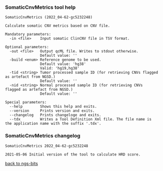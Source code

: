 ### SomaticCnvMetrics tool help
	SomaticCnvMetrics (2022_04-62-gc5232248)
	
	Calculate somatic CNV metrics based on CNV file.
	
	Mandatory parameters:
	  -in <file>    Input somatic ClinCNV file in TSV format.
	
	Optional parameters:
	  -out <file>   Output qcML file. Writes to stdout otherwise.
	                Default value: ''
	  -build <enum> Reference genome to be used.
	                Default value: 'hg38'
	                Valid: 'hg19,hg38'
	  -tid <string> Tumor processed sample ID (for retrieving CNVs flagged as artefact from NGSD.)
	                Default value: ''
	  -nid <string> Normal processed sample ID (for retrieving CNVs flagged as artefact from NGSD.)
	                Default value: ''
	
	Special parameters:
	  --help        Shows this help and exits.
	  --version     Prints version and exits.
	  --changelog   Prints changeloge and exits.
	  --tdx         Writes a Tool Definition Xml file. The file name is the application name with the suffix '.tdx'.
	
### SomaticCnvMetrics changelog
	SomaticCnvMetrics 2022_04-62-gc5232248
	
	2021-05-06 Initial version of the tool to calculate HRD score.
[back to ngs-bits](https://github.com/imgag/ngs-bits)
